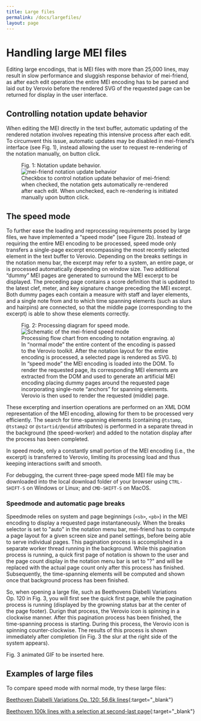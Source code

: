 ```yaml
---
title: Large files
permalink: /docs/largefiles/
layout: page
---
```

# Handling large MEI files

Editing large encodings, that is MEI files with more than 25,000 lines, may result in slow performance and sluggish response behavior of mei-friend, as after each edit operation the entire MEI encoding has to be parsed and laid out by Verovio before the rendered SVG of the requested page can be returned for display in the user interface. 

## Controlling notation update behavior

When editing the MEI directly in the text buffer, automatic updating of the rendered notation involves repeating this intensive process after each edit. To circumvent this issue, automatic updates may be disabled in mei-friend’s interface (see Fig. 1), instead allowing the user to request re-rendering of the notation manually, on button click.

<figure class="figure thirdwidth">
    <div class="figure-title">Fig. 1: Notation update behavior.</div>
    <img class="figure-img" src="{{ site.baseurl }}/assets/img/speedmode/mei-friend-update-notation.png" 
        alt="mei-friend notation update behavior" max-width="50%" />
    <figcaption class="figure-caption">Checkbox to control notation update behavior of mei-friend: when checked, the notation gets automatically re-rendered after each edit. When unchecked, each re-rendering is initiated manually upon button click.</figcaption>
</figure>

## The speed mode

To further ease the loading and reprocessing requirements posed by large files, we have implemented a “speed mode” (see Figure 2b). Instead of requiring the entire MEI encoding to be processed, speed mode only transfers a single-page excerpt encompassing the most recently selected element in the text buffer to Verovio. Depending on the breaks settings in the notation menu bar, the excerpt may refer to a system, an entire page, or is processed automatically depending on window size.
Two additional “dummy” MEI pages are generated to surround the MEI excerpt to be displayed. The preceding page contains a score definition that is updated to the latest clef, meter, and key signature change preceding the MEI excerpt. Both dummy pages each contain a measure with staff and layer elements, and a single note from and to which time spanning elements (such as slurs and hairpins) are connected, so that the middle page (corresponding to the excerpt) is able to show these elements correctly. 

<figure class="figure">
    <div class="figure-title">Fig. 2: Processing diagram for speed mode.</div>
    <img class="figure-img" src="{{ site.baseurl }}/assets/img/speedmode/mei-friend-speedMode.svg" 
        alt="Schematic of the mei-friend speed mode" />
    <figcaption class="figure-caption">Processing flow chart from encoding to notation engraving. a) In “normal mode” the entire content of the encoding is passed to the Verovio toolkit. After the notation layout for the entire encoding is processed, a selected page is rendered as SVG. b) In “speed mode” the MEI encoding is loaded into the DOM. To render the requested page, its corresponding MEI elements are extracted from the DOM and used to generate an artificial MEI encoding placing dummy pages around the requested page incorporating single-note “anchors” for spanning elements. Verovio is then used to render the requested (middle) page.</figcaption>
</figure>

These excerpting and insertion operations are performed on an XML DOM representation of the MEI encoding, allowing for them to be processed very efficiently. 
The search for time-spanning elements (containing `@tstamp`, `@tstamp2` or `@startid/@endid` attributes) is performed in a separate thread in the background (the speed-worker) and added to the notation display after the process has been completed. 

In speed mode, only a constantly small portion of the MEI encoding (i.e., the excerpt) is transferred to Verovio, limiting its processing load and thus keeping interactions swift and smooth.

For debugging, the current three-page speed mode MEI file may be downloaded into the local download folder of your browser using `CTRL-SHIFT-S` on Windows or Linux; and `CMD-SHIFT-S` on MacOS.

### Speedmode and automatic page breaks

Speedmode relies on system and page beginnings (`<sb>`, `<pb>`) in the MEI encoding to display a requested page instantaneously. When the breaks selector is set to "auto" in the notation menu bar, mei-friend has to compute a page layout for a given screen size and panel settings, before being able to serve individual pages. This pagination process is accomplished in a separate worker thread running in the background. While this pagination process is running, a quick first page of notation is shown to the user and the page count display in the notation menu bar is set to "?" and will be replaced with the actual page count only after this process has finished. Subsequently, the time-spanning elements will be computed and shown once that background process has been finished. 

So, when opening a large file, such as Beethovens Diabelli Variations Op.&nbsp;120 in Fig.&nbsp;3, you will first see the quick first page, while the pagination process is running (displayed by the growning status bar at the center of the page footer). Durign that process, the Verovio icon is spinning in a clockwise manner. After this pagination process has been finished, the time-spanning process is starting. During this process, the Verovio icon is spinning counter-clockwise. The results of this process is shown immediately after completion (in Fig.&nbsp;3 the slur at the right side of the system appears).  

 Fig. 3 animated GIF to be inserted here.

## Examples of large files

To compare speed mode with normal mode, try these large files:

[Beethoven Diabelli Variations Op. 120: 56,6k lines](https://mei-friend.mdw.ac.at/?file=https://raw.githubusercontent.com/trompamusic-encodings/Beethoven_Op120_BreitkopfHaertel/master/Beethoven_Op120-Breitkopf.mei&speed=true){:target="_blank"}

[Beethoven 100k lines with a selection at second-last page](https://mei-friend.mdw.ac.at/?file=https://raw.githubusercontent.com/trompamusic/mei-friend/master/eval/Beethoven-100k-lines.mei&speed=true&select=beam-0000000394677671){:target="_blank"}
